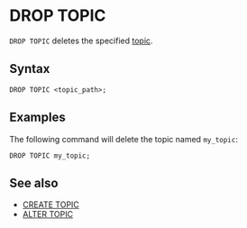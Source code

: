 # DROP TOPIC

`DROP TOPIC` deletes the specified [topic](../../../concepts/datamodel/topic.md).

## Syntax

```yql
DROP TOPIC <topic_path>;
```

## Examples

The following command will delete the topic named `my_topic`:

```yql
DROP TOPIC my_topic;
```

## See also

* [CREATE TOPIC](create-topic.md)
* [ALTER TOPIC](alter-topic.md)
